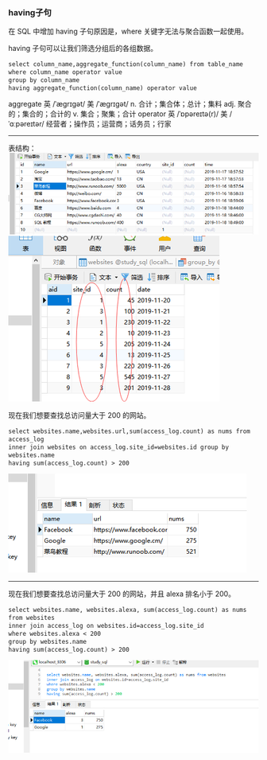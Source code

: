 ### having子句

在 SQL 中增加 having 子句原因是，where 关键字无法与聚合函数一起使用。

having 子句可以让我们筛选分组后的各组数据。

```MySql
select column_name,aggregate_function(column_name) from table_name
where column_name operator value
group by column_name
having aggregate_function(column_name) operator value
```

aggregate 英 /ˈæɡrɪɡət/  美 /ˈæɡrɪɡət/ n. 合计；集合体；总计；集料 adj. 聚合的；集合的；合计的 v. 集合；聚集；合计
operator 英 /ˈɒpəreɪtə(r)/  美 /ˈɑːpəreɪtər/ 经营者；操作员；运营商；话务员；行家

---
表结构：
<img src='./img/group_by_websites.png' />
<img src='./img/group_by_table.png' />


现在我们想要查找总访问量大于 200 的网站。

```MySql
select websites.name,websites.url,sum(access_log.count) as nums from access_log
inner join websites on access_log.site_id=websites.id group by websites.name
having sum(access_log.count) > 200
```
<img src='./img/having.png' />


---
现在我们想要查找总访问量大于 200 的网站，并且 alexa 排名小于 200。
```MySql
select websites.name, websites.alexa, sum(access_log.count) as nums from websites
inner join access_log on websites.id=access_log.site_id
where websites.alexa < 200
group by websites.name
having sum(access_log.count) > 200
```
<img src='./img/having_where.png' />

